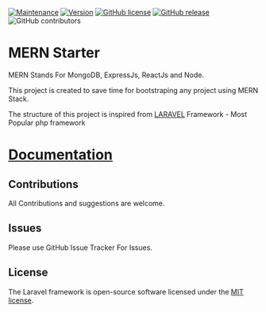 [![Maintenance](https://img.shields.io/badge/Maintained%3F-yes-green.svg)](https://GitHub.com/Naereen/StrapDown.js/graphs/commit-activity)
[![Version](https://img.shields.io/badge/Version-1.0-<COLOR>.svg)](https://shields.io/)
[![GitHub license](https://img.shields.io/github/license/Naereen/StrapDown.js.svg)](https://github.com/Naereen/StrapDown.js/blob/master/LICENSE)
[![GitHub release](https://img.shields.io/github/release/Naereen/StrapDown.js.svg)](https://github.com/mern-stack/mern/releases/)
![GitHub contributors](https://img.shields.io/github/contributors/mern-stack/mern.svg)

# MERN Starter

MERN Stands For MongoDB, ExpressJs, ReactJs and Node.

This project is created to save time for bootstraping any project using MERN Stack.

The structure of this project is inspired from [LARAVEL](https://laravel.com) Framework - Most Popular php framework

# [Documentation](https://mern-stack.github.io/docs/index.html)


## Contributions

All Contributions and suggestions are welcome.

## Issues
Please use GitHub Issue Tracker For Issues.

## License

The Laravel framework is open-source software licensed under the [MIT license](https://opensource.org/licenses/MIT).
